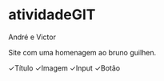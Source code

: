 # atividadeGIT
 André e Victor

Site com uma homenagem ao bruno guilhen.

✓Título
✓Imagem
✓Input
✓Botão
